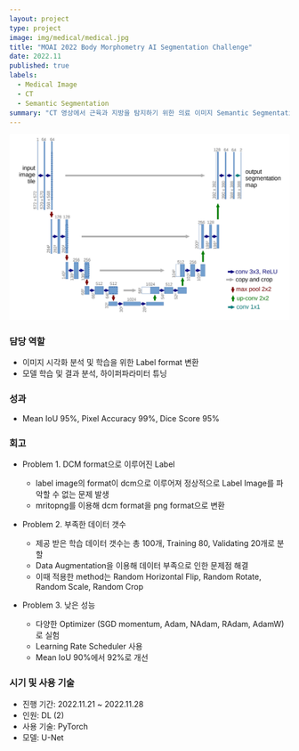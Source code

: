 ```yaml
---
layout: project
type: project
image: img/medical/medical.jpg
title: "MOAI 2022 Body Morphometry AI Segmentation Challenge"
date: 2022.11
published: true
labels:
  - Medical Image
  - CT
  - Semantic Segmentation
summary: "CT 영상에서 근육과 지방을 탐지하기 위한 의료 이미지 Semantic Segmentation 모델 구축"
---
```


<img class="img-fluid" src="../img/medical/unet.png">

### 담당 역할  
- 이미지 시각화 분석 및 학습을 위한 Label format 변환
- 모델 학습 및 결과 분석, 하이퍼파라미터 튜닝


### 성과
- Mean IoU 95%, Pixel Accuracy 99%, Dice Score 95%


### 회고
- Problem 1. DCM format으로 이루어진 Label
  - label image의 format이 dcm으로 이루어져 정상적으로 Label Image를 파악할 수 없는 문제 발생
  - mritopng를 이용해 dcm format을 png format으로 변환

- Problem 2. 부족한 데이터 갯수
  - 제공 받은 학습 데이터 갯수는 총 100개, Training 80, Validating 20개로 분할
  - Data Augmentation을 이용해 데이터 부족으로 인한 문제점 해결
  - 이때 적용한 method는 Random Horizontal Flip, Random Rotate, Random Scale, Random Crop
  
- Problem 3. 낮은 성능
  - 다양한 Optimizer (SGD momentum, Adam, NAdam, RAdam, AdamW)로 실험
  - Learning Rate Scheduler 사용
  - Mean IoU 90%에서 92%로 개선


### 시기 및 사용 기술
- 진행 기간: 2022.11.21 ~ 2022.11.28
- 인원: DL (2)
- 사용 기술: PyTorch
- 모델: U-Net
